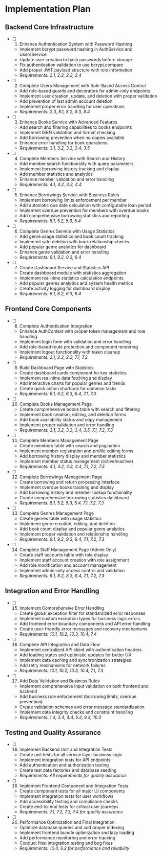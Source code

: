 # Implementation Plan

## Backend Core Infrastructure

- [ ] 1. Enhance Authentication System with Password Hashing

  - Implement bcrypt password hashing in AuthService and UsersService
  - Update user creation to hash passwords before storage
  - Fix authentication validation to use bcrypt.compare
  - Add proper JWT payload structure with role information
  - _Requirements: 2.1, 2.2, 2.3, 2.4_

- [ ] 2. Complete Users Management with Role-Based Access Control

  - Add role-based guards and decorators for admin-only endpoints
  - Implement user creation, update, and deletion with proper validation
  - Add prevention of last admin account deletion
  - Implement proper error handling for user operations
  - _Requirements: 2.3, 8.1, 8.2, 8.3, 8.4_

- [ ] 3. Enhance Books Service with Advanced Features

  - Add search and filtering capabilities to books endpoints
  - Implement ISBN validation and format checking
  - Add borrowing prevention when no copies available
  - Enhance error handling for book operations
  - _Requirements: 3.1, 3.2, 3.3, 3.4, 3.5_

- [ ] 4. Complete Members Service with Search and History

  - Add member search functionality with query parameters
  - Implement borrowing history tracking and display
  - Add member statistics and analytics
  - Enhance member validation and error handling
  - _Requirements: 4.1, 4.2, 4.3, 4.4_

- [ ] 5. Enhance Borrowings Service with Business Rules

  - Implement borrowing limits enforcement per member
  - Add automatic due date calculation with configurable loan period
  - Implement overdue prevention for members with overdue books
  - Add comprehensive borrowing statistics and reporting
  - _Requirements: 5.1, 5.2, 5.3, 5.4_

- [ ] 6. Complete Genres Service with Usage Statistics

  - Add genre usage statistics and book count tracking
  - Implement safe deletion with book relationship checks
  - Add popular genre analytics for dashboard
  - Enhance genre validation and error handling
  - _Requirements: 9.1, 9.2, 9.3, 9.4_

- [ ] 7. Create Dashboard Service and Statistics API
  - Create dashboard module with statistics aggregation
  - Implement real-time statistics calculation endpoints
  - Add popular genres analytics and system health metrics
  - Create activity logging for dashboard display
  - _Requirements: 6.1, 6.2, 6.3, 6.4_

## Frontend Core Components

- [ ] 8. Complete Authentication Integration

  - Enhance AuthContext with proper token management and role handling
  - Implement login form with validation and error handling
  - Add role-based route protection and component rendering
  - Implement logout functionality with token cleanup
  - _Requirements: 2.1, 2.2, 2.3, 7.1, 7.2_

- [ ] 9. Build Dashboard Page with Statistics

  - Create dashboard cards component for key statistics
  - Implement real-time data fetching and display
  - Add interactive charts for popular genres and trends
  - Create quick action shortcuts for common tasks
  - _Requirements: 6.1, 6.2, 6.3, 6.4, 7.1, 7.3_

- [ ] 10. Complete Books Management Page

  - Create comprehensive books table with search and filtering
  - Implement book creation, editing, and deletion forms
  - Add book availability status and copy management
  - Implement proper validation and error handling
  - _Requirements: 3.1, 3.2, 3.3, 3.4, 3.5, 7.1, 7.2, 7.3_

- [ ] 11. Complete Members Management Page

  - Create members table with search and pagination
  - Implement member registration and profile editing forms
  - Add borrowing history display and member statistics
  - Implement member status management (active/inactive)
  - _Requirements: 4.1, 4.2, 4.3, 4.4, 7.1, 7.2, 7.3_

- [ ] 12. Complete Borrowings Management Page

  - Create borrowing and return processing interface
  - Implement overdue books tracking and display
  - Add borrowing history and member lookup functionality
  - Create comprehensive borrowing statistics dashboard
  - _Requirements: 5.1, 5.2, 5.3, 5.4, 7.1, 7.2, 7.3_

- [ ] 13. Complete Genres Management Page

  - Create genres table with usage statistics
  - Implement genre creation, editing, and deletion
  - Add book count display and popular genre analytics
  - Implement proper validation and relationship handling
  - _Requirements: 9.1, 9.2, 9.3, 9.4, 7.1, 7.2, 7.3_

- [ ] 14. Complete Staff Management Page (Admin Only)
  - Create staff accounts table with role display
  - Implement staff account creation with role assignment
  - Add role modification and account management
  - Implement admin-only access control and validation
  - _Requirements: 8.1, 8.2, 8.3, 8.4, 7.1, 7.2, 7.3_

## Integration and Error Handling

- [ ] 15. Implement Comprehensive Error Handling

  - Create global exception filter for standardized error responses
  - Implement custom exception types for business logic errors
  - Add frontend error boundary components and API error handling
  - Create user-friendly error messages and recovery mechanisms
  - _Requirements: 10.1, 10.2, 10.3, 10.4, 7.4_

- [ ] 16. Complete API Integration and Data Flow

  - Implement centralized API client with authentication headers
  - Add loading states and optimistic updates for better UX
  - Implement data caching and synchronization strategies
  - Add retry mechanisms for network failures
  - _Requirements: 10.1, 10.2, 10.3, 10.4, 7.1, 7.3_

- [ ] 17. Add Data Validation and Business Rules
  - Implement comprehensive input validation on both frontend and backend
  - Add business rule enforcement (borrowing limits, overdue prevention)
  - Create validation schemas and error message standardization
  - Implement data integrity checks and constraint handling
  - _Requirements: 1.4, 3.4, 4.4, 5.4, 9.4, 10.3_

## Testing and Quality Assurance

- [ ] 18. Implement Backend Unit and Integration Tests

  - Create unit tests for all service layer business logic
  - Implement integration tests for API endpoints
  - Add authentication and authorization testing
  - Create test data factories and database seeding
  - _Requirements: All requirements for quality assurance_

- [ ] 19. Implement Frontend Component and Integration Tests

  - Create component tests for all major UI components
  - Implement integration tests for user workflows
  - Add accessibility testing and compliance checks
  - Create end-to-end tests for critical user journeys
  - _Requirements: 7.1, 7.2, 7.3, 7.4 for quality assurance_

- [ ] 20. Performance Optimization and Final Integration
  - Optimize database queries and add proper indexing
  - Implement frontend bundle optimization and lazy loading
  - Add performance monitoring and error tracking
  - Conduct final integration testing and bug fixes
  - _Requirements: 10.4, 6.2 for performance and reliability_
